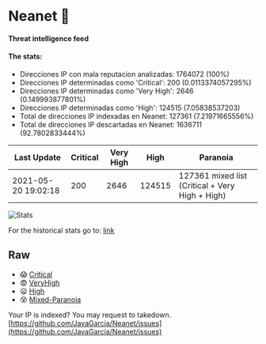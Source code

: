 # Neanet :hocho:
#### Threat intelligence feed
#### The stats:

- Direcciones IP con mala reputacion analizadas: 1764072 (100%)
- Direcciones IP determinadas como 'Critical':  200 (0.0113374057295%)
- Direcciones IP determinadas como 'Very High':  2646 (0.149993877801%)
- Direcciones IP determinadas como 'High':  124515 (7.05838537203)
- Total de direcciones IP indexadas en Neanet:  127361 (7.21971665556%)
- Total de direcciones IP descartadas en Neanet:  1636711 (92.7802833444%)

| Last Update | Critical | Very High | High | Paranoia |
| --- | --- | --- | --- | --- |
| 2021-05-20 19:02:18 | 200 | 2646 | 124515 | 127361 mixed list (Critical + Very High + High)|

![Stats](https://docs.google.com/spreadsheets/d/e/2PACX-1vSnaNMIXVabIpDJjufMlzH7poXnshF3mgd8Is1g9ytUEzVsP5my4Trn8f-xkoLLQ38xpL3HtmUexLo6/pubchart?oid=501124687&format=image)

For the historical stats go to: [link](/stats.csv)
## Raw
- :scream: [Critical](https://raw.githubusercontent.com/JavaGarcia/Neanet/master/blacklists/neanet_critical.txt)
- :fearful: [VeryHigh](https://raw.githubusercontent.com/JavaGarcia/Neanet/master/blacklists/neanet_veryHigh.txtt)
- :frowning: [High](https://raw.githubusercontent.com/JavaGarcia/Neanet/master/blacklists/neanet_high.txt)
- :dizzy_face: [Mixed-Paranoia](https://raw.githubusercontent.com/JavaGarcia/Neanet/master/blacklists/neanet_all.txt)


Your IP is indexed? You may request to takedown. [https://github.com/JavaGarcia/Neanet/issues](https://github.com/JavaGarcia/Neanet/issues)












































































































































































































































































































































































































































































































































































































































































































































































































































































































































































































































































































































































































































































































































































































































































































































































































































































































































































































































































































































































































































































































































































































































































































































































































































































































































































































































































































































































































































































































































































































































































































































































































































































































































































































































































































































































































































































































































































































































































































































































































































































































































































































































































































































































































































































































































































































































































































































































































































































































































































































































































































































































































































































































































































































































































































































































































































































































































































































































































































































































































































































































































































































































































































































































































































































































































































































































































































